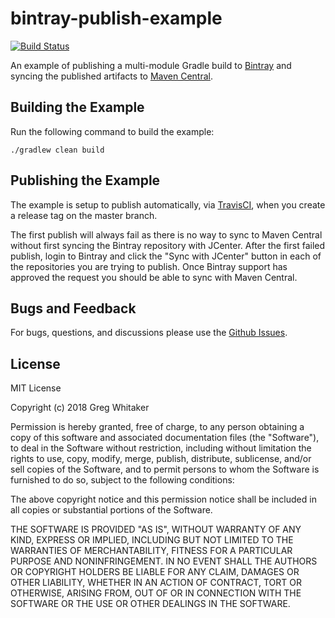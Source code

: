 # bintray-publish-example
[![Build Status](https://travis-ci.org/gregwhitaker/bintray-publish-example.svg?branch=master)](https://travis-ci.org/gregwhitaker/bintray-publish-example)

An example of publishing a multi-module Gradle build to [Bintray](https://bintray.com/) and syncing the published artifacts to [Maven Central](https://search.maven.org/).

## Building the Example
Run the following command to build the example:

    ./gradlew clean build
    
## Publishing the Example
The example is setup to publish automatically, via [TravisCI](https://travis-ci.org/), when you create a release tag on the master branch.

The first publish will always fail as there is no way to sync to Maven Central without first syncing the Bintray repository with JCenter. After the first
failed publish, login to Bintray and click the "Sync with JCenter" button in each of the repositories you are trying to publish. Once Bintray support has
approved the request you should be able to sync with Maven Central.

## Bugs and Feedback
For bugs, questions, and discussions please use the [Github Issues](https://github.com/gregwhitaker/bintray-publish-example/issues).

## License
MIT License

Copyright (c) 2018 Greg Whitaker

Permission is hereby granted, free of charge, to any person obtaining a copy
of this software and associated documentation files (the "Software"), to deal
in the Software without restriction, including without limitation the rights
to use, copy, modify, merge, publish, distribute, sublicense, and/or sell
copies of the Software, and to permit persons to whom the Software is
furnished to do so, subject to the following conditions:

The above copyright notice and this permission notice shall be included in all
copies or substantial portions of the Software.

THE SOFTWARE IS PROVIDED "AS IS", WITHOUT WARRANTY OF ANY KIND, EXPRESS OR
IMPLIED, INCLUDING BUT NOT LIMITED TO THE WARRANTIES OF MERCHANTABILITY,
FITNESS FOR A PARTICULAR PURPOSE AND NONINFRINGEMENT. IN NO EVENT SHALL THE
AUTHORS OR COPYRIGHT HOLDERS BE LIABLE FOR ANY CLAIM, DAMAGES OR OTHER
LIABILITY, WHETHER IN AN ACTION OF CONTRACT, TORT OR OTHERWISE, ARISING FROM,
OUT OF OR IN CONNECTION WITH THE SOFTWARE OR THE USE OR OTHER DEALINGS IN THE
SOFTWARE.